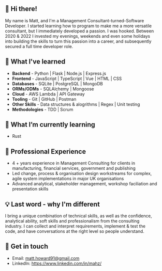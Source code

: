 ## 👋 Hi there! 

My name is Matt, and I'm a Management Consultant-turned-Software Developer. I started learning how to program to make me a more versatile consultant, but I immediately developed a passion. I was hooked. Between 2020 & 2022 I invested my evenings, weekends and even some holidays into building the skills to turn this passion into a career, and subsequently secured a full time developer role.

## 🧠 What I've learned 
- **Backend** - Python | Flask | Node.js | Express.js
- **Frontend** - JavaScript | TypeScript | Vue | HTML | CSS
- **Databases** - SQLite | PostgreSQL | MongoDB
- **ORMs/ODMs** - SQLAlchemy | Mongoose
- **Cloud** - AWS Lambda | API Gateway
- **Tooling** - Git | GitHub | Postman
- **Other Skills** - Data structures & alogrithms | Regex | Unit testing
- **Methodologies** - TDD | Scrum

## 🌱 What I’m currently learning

- Rust

## 🦉 Professional Experience
- 4 + years experience in Management Consulting for clients in manufacturing, financial services, government and publishing
- Led change, process & organisation design workstreams for complex, agile system implementations in major UK organisations
- Advanced analytical, stakeholder management, workshop faciliation and presentation skills

## 💡 Last word - why I'm different
I bring a unique combination of technical skills, as well as the confidence, analytical ability, soft skills and professionalism from the consulting industry. I can collect and interpret requirements, implement & test the code, and have conversations at the right level so people understand.

## 💬 Get in touch
- Email: matt.howard91@gmail.com
- LinkedIn: https://www.linkedin.com/in/mahz/
